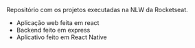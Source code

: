 Repositório com os projetos executadas na NLW da Rocketseat.

- Aplicação web feita em react 
- Backend feito em express
- Aplicativo feito em React Native